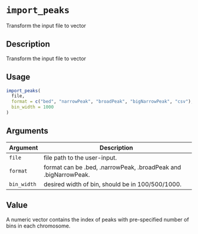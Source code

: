 # `import_peaks`

Transform the input file to vector


## Description

Transform the input file to vector


## Usage

```r
import_peaks(
  file,
  format = c("bed", "narrowPeak", "broadPeak", "bigNarrowPeak", "csv"),
  bin_width = 1000
)
```


## Arguments

Argument      |Description
------------- |----------------
`file`     |     file path to the user-input.
`format`     |     format can be .bed, .narrowPeak, .broadPeak and .bigNarrowPeak.
`bin_width`     |     desired width of bin, should be in 100/500/1000.


## Value

A numeric vector contains the index of peaks with pre-specified number of bins in each chromosome.


